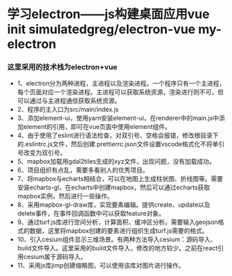 # 学习electron——js构建桌面应用vue init simulatedgreg/electron-vue my-electron
### 这里采用的技术栈为electron+vue
* 1、electron分为两种进程，主进程以及渲染进程。一个程序只有一个主进程，每个页面对应一个渲染进程。主进程可以获取系统资源，渲染进行则不可，但可以通过与主进程通信获取系统资源。
* 2、程序的主入口为src/main/index.js
* 3、添加element-ui，使用yarn安装element-ui，在renderer中的main.js中添加element的引用，即可在vue页面中使用element组件。
* 4、由于使用了eslint进行语法检查，对双引号、空格会报错，修改根目录下的.eslintrc.js文件，然后创建.prettierrc.json文件设置vscode格式化不将单引号改变为双引号。
* 5、mapbox加载用gdal2tiles生成的xyz文件，出现问题，没有加载成功。
* 6、项目组织有点乱，需要多看别人的优秀项目。
* 7、将mapbox与echarts相结合，可以在地图上生成柱状图、折线图等。需要安装echarts-gl，在echarts中创建mapbox，然后可以通过echarts获取mapbox实例，然后进行一些操作。
* 8、采用mapbox-gl-draw库，实现要素编辑。提供create、update以及delete事件，在事件回调函数中可以获取feature对象。
* 9、通过turf.js库进行空间分析，计算面积、缓冲区分析。需要输入geojson格式的数据，这里将mapbox创建的要素进行组织生成turf.js需要的格式。
* 10、引入cesium组件显示三维场景。有两种方法导入cesium：源码导入、build文件导入。这里采用的build文件导入，修改的地方较少。之前在react引用cesium属于源码导入。
* 11、采用js库jimp创建缩略图，可以使用该库对图片进行操作。